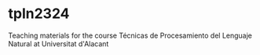 # tpln2324
Teaching materials for the course Técnicas de Procesamiento del Lenguaje Natural at Universitat d'Alacant
